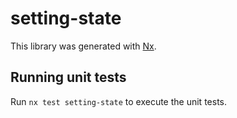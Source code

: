# setting-state

This library was generated with [Nx](https://nx.dev).

## Running unit tests

Run `nx test setting-state` to execute the unit tests.
